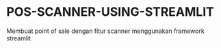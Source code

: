 # POS-SCANNER-USING-STREAMLIT
 Membuat point of sale dengan fitur scanner menggunakan framework streamlit
